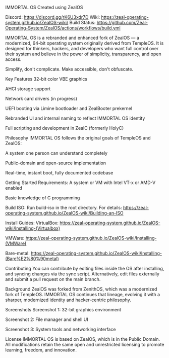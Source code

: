 IMMORTAL OS
Created using ZealOS

Discord: https://discord.gg/rK6U3xdr7D
Wiki: https://zeal-operating-system.github.io/ZealOS-wiki/
Build Status: https://github.com/Zeal-Operating-System/ZealOS/actions/workflows/build.yml

IMMORTAL OS is a rebranded and enhanced fork of ZealOS — a modernized, 64-bit operating system originally derived from TempleOS. It is designed for thinkers, hackers, and developers who want full control over their system and believe in the power of simplicity, transparency, and open access.

Simplify, don't complicate. Make accessible, don't obfuscate.

Key Features
32-bit color VBE graphics

AHCI storage support

Network card drivers (in progress)

UEFI booting via Limine bootloader and ZealBooter prekernel

Rebranded UI and internal naming to reflect IMMORTAL OS identity

Full scripting and development in ZealC (formerly HolyC)

Philosophy
IMMORTAL OS follows the original goals of TempleOS and ZealOS:

A system one person can understand completely

Public-domain and open-source implementation

Real-time, instant boot, fully documented codebase

Getting Started
Requirements:
A system or VM with Intel VT-x or AMD-V enabled

Basic knowledge of C programming

Build ISO:
Run build-iso in the root directory.
For details: https://zeal-operating-system.github.io/ZealOS-wiki/Building-an-ISO

Install Guides:
VirtualBox: https://zeal-operating-system.github.io/ZealOS-wiki/Installing-(Virtualbox)

VMWare: https://zeal-operating-system.github.io/ZealOS-wiki/Installing-(VMWare)

Bare-metal: https://zeal-operating-system.github.io/ZealOS-wiki/Installing-(Bare%E2%80%90metal)

Contributing
You can contribute by editing files inside the OS after installing, and syncing changes via the sync script.
Alternatively, edit files externally and submit a pull request on the main branch.

Background
ZealOS was forked from ZenithOS, which was a modernized fork of TempleOS. IMMORTAL OS continues that lineage, evolving it with a sharper, modernized identity and hacker-centric philosophy.

Screenshots
Screenshot 1: 32-bit graphics environment

Screenshot 2: File manager and shell UI

Screenshot 3: System tools and networking interface

License
IMMORTAL OS is based on ZealOS, which is in the Public Domain. All modifications retain the same open and unrestricted licensing to promote learning, freedom, and innovation.
